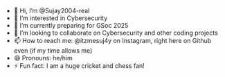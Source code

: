 - 👋 Hi, I’m @Sujay2004-real
- 👀 I’m interested in Cybersecurity 
- 🌱 I’m currently preparing for GSoc 2025
- 💞️ I’m looking to collaborate on Cybersecurity and other coding projects 
- 📫 How to reach me: @itzmesuj4y on Instagram, right here on Github even (if my time allows me)
- 😄 Pronouns: he/him
- ⚡ Fun fact: I am a huge cricket and chess fan!

<!---
Sujay2004-real/Sujay2004-real is a ✨ special ✨ repository because its `README.md` (this file) appears on your GitHub profile.
You can click the Preview link to take a look at your changes.
--->
